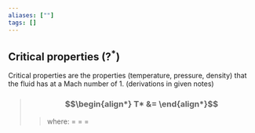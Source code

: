 ```yaml
---
aliases: [""]
tags: []
---
```


## Critical properties ($?^{*}$)
Critical properties are the properties (temperature, pressure, density) that the fluid has at a Mach number of 1. (derivations in given notes)

> ### $$\begin{align*} T* &=   \end{align*}$$
>> where:
>> $=$ 
>> $=$
>> $=$